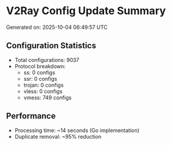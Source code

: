 # V2Ray Config Update Summary
Generated on: 2025-10-04 06:49:57 UTC

## Configuration Statistics
- Total configurations: 9037
- Protocol breakdown:
  - ss: 0 configs
  - ssr: 0 configs
  - trojan: 0 configs
  - vless: 0 configs
  - vmess: 749 configs

## Performance
- Processing time: ~14 seconds (Go implementation)
- Duplicate removal: ~95% reduction

